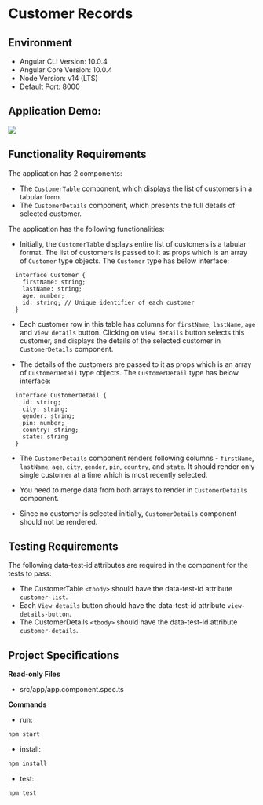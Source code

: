 # Customer Records

## Environment 

- Angular CLI Version: 10.0.4
- Angular Core Version: 10.0.4
- Node Version: v14 (LTS)
- Default Port: 8000

## Application Demo:

![](https://hrcdn.net/s3_pub/istreet-assets/8u5F9DDFBfnmRh8Q1lrRmA/angular-customer-records.gif)

## Functionality Requirements

The application has 2 components:
- The `CustomerTable` component, which displays the list of customers in a tabular form.
- The `CustomerDetails` component, which presents the full details of selected customer.

The application has the following functionalities:

- Initially, the `CustomerTable` displays entire list of customers is a tabular format. The list of customers is passed to it as props which is an array of `Customer` type objects. The `Customer` type has below interface:

```
  interface Customer {
    firstName: string;
    lastName: string;
    age: number;
    id: string; // Unique identifier of each customer
  }
```

- Each customer row in this table has columns for `firstName`, `lastName`, `age` and `View details` button. Clicking on `View details` button selects this customer, and displays the details of the selected customer in `CustomerDetails` component.

- The details of the customers are passed to it as props which is an array of `CustomerDetail` type objects. The `CustomerDetail` type has below interface:

```
  interface CustomerDetail {
    id: string;
    city: string;
    gender: string;
    pin: number;
    country: string;
    state: string
  }
```

- The `CustomerDetails` component renders following columns - `firstName`, `lastName`, `age`, `city`, `gender`, `pin`, `country`, and `state`. It should render only single customer at a time which is most recently selected.

- You need to merge data from both arrays to render in `CustomerDetails` component.
- Since no customer is selected initially, `CustomerDetails` component should not be rendered.

## Testing Requirements

The following data-test-id attributes are required in the component for the tests to pass:

- The CustomerTable `<tbody>` should have the data-test-id attribute `customer-list`.
- Each `View details` button should have the data-test-id attribute `view-details-button`.
- The CustomerDetails `<tbody>` should have the data-test-id attribute `customer-details`.

## Project Specifications

**Read-only Files**
- src/app/app.component.spec.ts

**Commands**
- run: 
```bash
npm start
```
- install: 
```bash
npm install
```
- test: 
```bash
npm test
```
